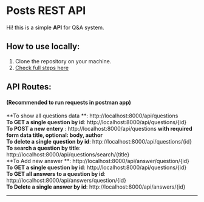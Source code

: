 # Posts REST API

Hi! this is a simple **API** for Q&A system.
 ## How to use locally:
 1) Clone the repository on your machine.
 2) [Check full steps here](https://devmarketer.io/learn/setup-laravel-project-cloned-github-com/)
 ## API Routes:
 ####  (Recommended to run requests in postman app)
 **To show all questions data **: http://localhost:8000/api/questions <br>
 **To GET a single question by id**: http://localhost:8000/api/questions/{id}
 <br>
 **To POST a new entery** : http://localhost:8000/api/questions **with required form data title, optional: body, author** 
 <br>
  **To delete a single question by id**: http://localhost:8000/api/questions/{id}
 <br>
  **To search a question by title**: http://localhost:8000/api/questions/search/{title}
 <br>
  **To Add new answer **: http://localhost:8000/api/answer/question/{id}
 <br>
  **To GET a single question by id**: http://localhost:8000/api/questions/{id}
 <br>
  **To GET all answers to a question by id**: http://localhost:8000/api/answers/question/{id}
 <br>
  **To Delete a single answer by id**: http://localhost:8000/api/answers/{id}
 <br>
 _______________________________________

 
